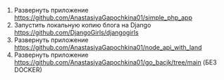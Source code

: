 1) Развернуть приложение https://github.com/AnastasiyaGapochkina01/simple_php_app
2) Запустить локальную копию блога на Django https://github.com/DjangoGirls/djangogirls
3) Развернуть приложение https://github.com/AnastasiyaGapochkina01/node_api_with_land
4) Развернуть приложение https://github.com/AnastasiyaGapochkina01/go_bacjk/tree/main (БЕЗ DOCKER)